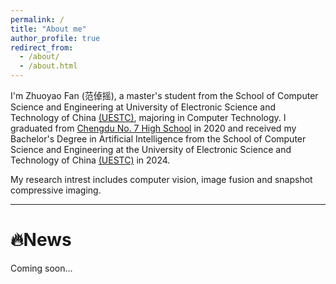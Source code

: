 ```yaml
---
permalink: /
title: "About me"
author_profile: true
redirect_from: 
  - /about/
  - /about.html
---
```


I'm Zhuoyao Fan (范倬摇), a master's student from the School of Computer Science and Engineering at University of Electronic Science and Technology of China [(UESTC)](https://www.uestc.edu.cn/), majoring in Computer Technology. I graduated from [Chengdu No. 7 High School](https://www.cdqz.net/) in 2020 and received my Bachelor's Degree in Artificial Intelligence from the School of Computer Science and Engineering at the University of Electronic Science and Technology of China [(UESTC)](https://www.uestc.edu.cn/) in 2024.

My research intrest includes computer vision, image fusion and snapshot compressive imaging.

---
# 🔥News

Coming soon...

